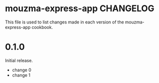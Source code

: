 # mouzma-express-app CHANGELOG

This file is used to list changes made in each version of the mouzma-express-app cookbook.

# 0.1.0

Initial release.

- change 0
- change 1

